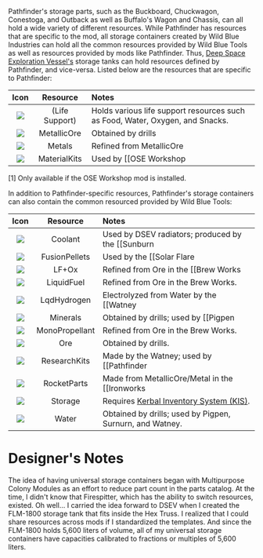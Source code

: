 Pathfinder's storage parts, such as the Buckboard, Chuckwagon, Conestoga, and Outback as well as Buffalo's Wagon and Chassis, can all hold a wide variety of different resources. While Pathfinder has resources that are specific to the mod, all storage containers created by Wild Blue Industries can hold all the common resources provided by Wild Blue Tools as well as resources provided by mods like Pathfinder. Thus, [Deep Space Exploration Vessel's](http://forum.kerbalspaceprogram.com/threads/135717-1-0-4-Deep-Space-Exploration-Vessels-1-0-Build-NASA-Inspired-Ships-In-KSP?p=2225231#post2225231) storage tanks can hold resources defined by Pathfinder, and vice-versa. Listed below are the resources that are specific to Pathfinder:

| Icon            | Resource      | Notes |
| :-------------: |:-------------:|:-------------|
| ![](https://github.com/Angel-125/Pathfinder/wiki/LifeSupport.jpg) | (Life Support)| Holds various life support resources such as Food, Water, Oxygen, and Snacks. |
| ![](https://github.com/Angel-125/Pathfinder/wiki/MetallicOre.jpg) | MetallicOre | Obtained by drills |
| ![](https://github.com/Angel-125/Pathfinder/wiki/Metal.jpg) | Metals      | Refined from MetallicOre |
| ![](https://github.com/Angel-125/Pathfinder/wiki/MaterialKits.jpg) | MaterialKits      | Used by [[OSE Workshop|http://forum.kerbalspaceprogram.com/threads/108234-1-0-2-OSE-Workshop-MKS-KIS-Addon-%28v0-7-3-2015-06-01%29]][1] |    
[1] Only available if the OSE Workshop mod is installed.

In addition to Pathfinder-specific resources, Pathfinder's storage containers can also contain the common resourced provided by Wild Blue Tools:

| Icon            | Resource      | Notes |
| :-------------: |:-------------:|:-------------|
| ![](https://github.com/Angel-125/Pathfinder/wiki/Coolant.jpg) | Coolant | Used by DSEV radiators; produced by the [[Sunburn|Sunburn-Fusion-Lab]]. |
| ![](https://github.com/Angel-125/Pathfinder/wiki/FusionPellets.jpg) | FusionPellets | Used by the [[Solar Flare|Solar-Flare-Fusion-Reactor]], DSEV's fusion reactors, and DSEV's Supernova. |
| ![](https://github.com/Angel-125/Pathfinder/wiki/LFO.jpg) | LF+Ox      | Refined from Ore in the [[Brew Works|Brew-Works-ISRU]]. |
| ![](https://github.com/Angel-125/Pathfinder/wiki/LiquidFuel.jpg) | LiquidFuel      | Refined from Ore in the Brew Works. |
| ![](https://github.com/Angel-125/Pathfinder/wiki/LqdHydrogen.jpg) | LqdHydrogen      | Electrolyzed from Water by the [[Watney|Watney-Chemistry-Lab]]. | 
| ![](https://github.com/Angel-125/Pathfinder/wiki/Minerals.jpg) | Minerals      | Obtained by drills; used by [[Pigpen|Pigpen-Recycler]] & Sunburn. |
| ![](https://github.com/Angel-125/Pathfinder/wiki/Monopropellant.jpg) | MonoPropellant      | Refined from Ore in the Brew Works. |
| ![](https://github.com/Angel-125/Pathfinder/wiki/LiquidFuel.jpg) | Ore      | Obtained by drills. |
| ![](https://github.com/Angel-125/Pathfinder/wiki/ResearchKits.jpg) | ResearchKits      | Made by the Watney; used by [[Pathfinder|Pathfinder-Geology-Lab]] & [[TERRAIN|TERRAIN-Geo-Scanner]]. | 
| ![](https://github.com/Angel-125/Pathfinder/wiki/RocketParts.jpg) | RocketParts      | Made from MetallicOre/Metal in the [[Ironworks|Ironworks-Foundry]]. | 
| ![](https://github.com/Angel-125/Pathfinder/wiki/Storage.jpg) | Storage      | Requires [Kerbal Inventory System (KIS)](http://forum.kerbalspaceprogram.com/threads/113111-1-0-4-Kerbal-Inventory-System-%28KIS%29-1-2-2). | 
| ![](https://github.com/Angel-125/Pathfinder/wiki/Water.jpg) | Water      | Obtained by drills; used by Pigpen, Surnurn, and Watney. | 
# Designer's Notes  
The idea of having universal storage containers began with Multipurpose Colony Modules as an effort to reduce part count in the parts catalog. At the time, I didn't know that Firespitter, which has the ability to switch resources, existed. Oh well... I carried the idea forward to DSEV when I created the FLM-1800 storage tank that fits inside the Hex Truss. I realized that I could share resources across mods if I standardized the templates. And since the FLM-1800 holds 5,600 liters of volume, all of my universal storage containers have capacities calibrated to fractions or multiples of 5,600 liters.
